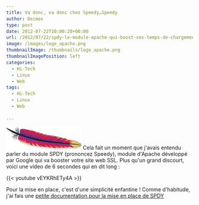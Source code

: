 ```yaml
---
title: Va donc, va donc chez Speedy…Speedy
author: Deimos
type: post
date: 2012-07-22T10:00:20+00:00
url: /2012/07/22/spdy-le-module-apache-qui-boost-vos-temps-de-chargements/
image: /images/logo_apache.png
thumbnailImage: /thumbnails/logo_apache.png
thumbnailImagePosition: left
categories:
  - Hi-Tech
  - Linux
  - Web
tags:
  - Hi-Tech
  - Linux
  - Web

---
```

![Apache_logo](/images/logo_apache.png)
Cela fait un moment que j'avais entendu parler du module SPDY (prononcez Speedy), module d'Apache développé par Google qui va booster votre site web SSL. Plus qu'un grand discourt, voici une video de 6 secondes qui en dit long :

{{< youtube vEYKRhETy4A >}}

Pour la mise en place, c'est d'une simplicité enfantine ! Comme d'habitude, j'ai fais une [petite documentation pour la mise en place de SPDY](http://wiki.deimos.fr/Page_Speed:_optimize_on_the_fly_your_rendered_code)
